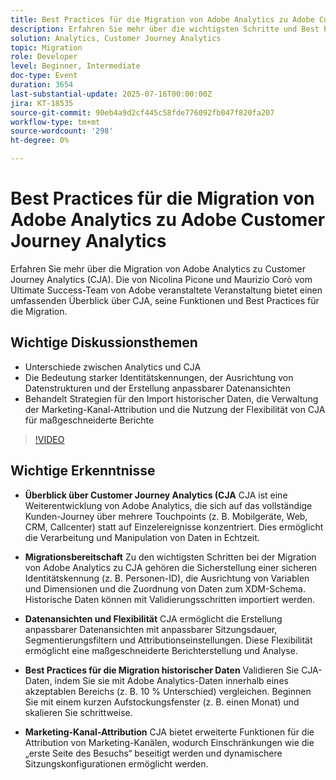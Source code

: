 ```yaml
---
title: Best Practices für die Migration von Adobe Analytics zu Adobe Customer Journey Analytics
description: Erfahren Sie mehr über die wichtigsten Schritte und Best Practices für die Migration von Adobe Analytics zu Customer Journey Analytics (CJA), einschließlich XDM-Schema-Design, Datenzuordnung und Einrichtung der Datenansicht.
solution: Analytics, Customer Journey Analytics
topic: Migration
role: Developer
level: Beginner, Intermediate
doc-type: Event
duration: 3654
last-substantial-update: 2025-07-16T00:00:00Z
jira: KT-18535
source-git-commit: 90eb4a9d2cf445c58fde776092fb047f820fa207
workflow-type: tm+mt
source-wordcount: '298'
ht-degree: 0%

---
```



# Best Practices für die Migration von Adobe Analytics zu Adobe Customer Journey Analytics

Erfahren Sie mehr über die Migration von Adobe Analytics zu Customer Journey Analytics (CJA). Die von Nicolina Picone und Maurizio Corò vom Ultimate Success-Team von Adobe veranstaltete Veranstaltung bietet einen umfassenden Überblick über CJA, seine Funktionen und Best Practices für die Migration.

## Wichtige Diskussionsthemen

* Unterschiede zwischen Analytics und CJA
* Die Bedeutung starker Identitätskennungen, der Ausrichtung von Datenstrukturen und der Erstellung anpassbarer Datenansichten
* Behandelt Strategien für den Import historischer Daten, die Verwaltung der Marketing-Kanal-Attribution und die Nutzung der Flexibilität von CJA für maßgeschneiderte Berichte

>[!VIDEO](https://video.tv.adobe.com/v/3464911/?learn=on&enablevpops)

## Wichtige Erkenntnisse

* **Überblick über Customer Journey Analytics (CJA** CJA ist eine Weiterentwicklung von Adobe Analytics, die sich auf das vollständige Kunden-Journey über mehrere Touchpoints (z. B. Mobilgeräte, Web, CRM, Callcenter) statt auf Einzelereignisse konzentriert. Dies ermöglicht die Verarbeitung und Manipulation von Daten in Echtzeit.

* **Migrationsbereitschaft** Zu den wichtigsten Schritten bei der Migration von Adobe Analytics zu CJA gehören die Sicherstellung einer sicheren Identitätskennung (z. B. Personen-ID), die Ausrichtung von Variablen und Dimensionen und die Zuordnung von Daten zum XDM-Schema. Historische Daten können mit Validierungsschritten importiert werden.

* **Datenansichten und Flexibilität** CJA ermöglicht die Erstellung anpassbarer Datenansichten mit anpassbarer Sitzungsdauer, Segmentierungsfiltern und Attributionseinstellungen. Diese Flexibilität ermöglicht eine maßgeschneiderte Berichterstellung und Analyse.

* **Best Practices für die Migration historischer Daten** Validieren Sie CJA-Daten, indem Sie sie mit Adobe Analytics-Daten innerhalb eines akzeptablen Bereichs (z. B. 10 % Unterschied) vergleichen. Beginnen Sie mit einem kurzen Aufstockungsfenster (z. B. einen Monat) und skalieren Sie schrittweise.

* **Marketing-Kanal-Attribution** CJA bietet erweiterte Funktionen für die Attribution von Marketing-Kanälen, wodurch Einschränkungen wie die „erste Seite des Besuchs“ beseitigt werden und dynamischere Sitzungskonfigurationen ermöglicht werden.
